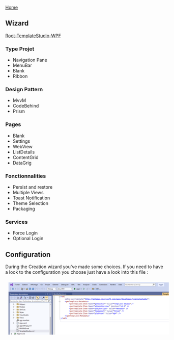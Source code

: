 [Home](https://github.com/mabyre/docs)

## Wizard

[Root-TemplateStudio-WPF](https://github.com/microsoft/TemplateStudio/blob/main/docs/WPF/getting-started-endusers.md)

### Type Projet

- Navigation Pane
- MenuBar
- Blank
- Ribbon

### Design Pattern

- MvvM
- CodeBehind
- Prism

### Pages

- Blank
- Settings
- WebView
- ListDetails
- ContentGrid
- DataGrig

### Fonctionnalities

- Persist and restore
- Multiple Views
- Toast Notification
- Theme Selection
- Packaging

### Services

- Force Login
- Optional Login

## Configuration

During the Creation wizard you've made some choices. If you need to have a look to the configuration you choose just have a look into this file :

<img style="margin: 10px" src="https://github.com/mabyre/docs/blob/master/WPF/images/2023-01-23_18h09_17.png" alt="Template Studio Configuration" />
